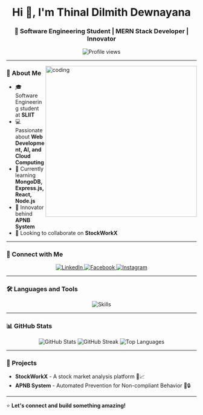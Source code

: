 <h1 align="center">Hi 👋, I'm Thinal Dilmith Dewnayana</h1>
<h3 align="center">🚀 Software Engineering Student | MERN Stack Developer | Innovator</h3>

<p align="center">
  <img src="https://komarev.com/ghpvc/?username=thinux2002&label=Profile%20views&color=0e75b6&style=flat" alt="Profile views" />
</p>

---

<img align="right" alt="coding" width="400" src="https://encrypted-tbn0.gstatic.com/images?q=tbn:ANd9GcT_OIUet1dRnEI3NPUYZXhOqmhh7d4_jM2J5Q&usqp=CAU" />

### 🌟 About Me
- 🎓 Software Engineering student at **SLIIT**
- 💻 Passionate about **Web Development, AI, and Cloud Computing**
- 🌱 Currently learning **MongoDB, Express.js, React, Node.js**
- 🔬 Innovator behind **APNB System**
- 🤝 Looking to collaborate on **StockWorkX**

---

### 🔗 Connect with Me
<p align="center">
  <a href="https://linkedin.com/in/thinal-dewnayana" target="_blank">
    <img src="https://img.shields.io/badge/LinkedIn-blue?style=for-the-badge&logo=linkedin" alt="LinkedIn" />
  </a>
  <a href="https://fb.com/thinal.dewnayana" target="_blank">
    <img src="https://img.shields.io/badge/Facebook-%231877F2.svg?style=for-the-badge&logo=facebook&logoColor=white" alt="Facebook" />
  </a>
  <a href="https://instagram.com/thinal.dilmith" target="_blank">
    <img src="https://img.shields.io/badge/Instagram-%23E4405F.svg?style=for-the-badge&logo=instagram&logoColor=white" alt="Instagram" />
  </a>
</p>

---

### 🛠️ Languages and Tools
<p align="center">
  <img src="https://skillicons.dev/icons?i=html,css,js,react,nodejs,express,mongodb,mysql,java,python,c,cpp,flutter,php" alt="Skills" />
</p>

---

### 📊 GitHub Stats
<p align="center">
  <img src="https://github-readme-stats.vercel.app/api?username=thinux2002&show_icons=true&theme=tokyonight" alt="GitHub Stats" />
  <img src="https://github-readme-streak-stats.herokuapp.com/?user=thinux2002&theme=tokyonight" alt="GitHub Streak" />
  <img src="https://github-readme-stats.vercel.app/api/top-langs/?username=thinux2002&layout=compact&theme=tokyonight" alt="Top Languages" />
</p>

---

### 🚀 Projects
- **StockWorkX** - A stock market analysis platform 🏦📈
- **APNB System** - Automated Prevention for Non-compliant Behavior 🚗🔒

---

⭐ **Let's connect and build something amazing!**
